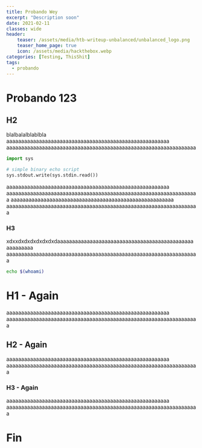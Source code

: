 ```yaml
---
title: Probando Wey
excerpt: "Description soon"
date: 2021-02-11
classes: wide
header:
    teaser: /assets/media/htb-writeup-unbalanced/unbalanced_logo.png
    teaser_home_page: true
    icon: /assets/media/hackthebox.webp
categories: [Testing, ThisShit]
tags:  
  - probando
---
```


# Probando 123

## H2

blalbalalblablbla
aaaaaaaaaaaaaaaaaaaaaaaaaaaaaaaaaaaaaaaaaaaaaaaaaaaaaaa
aaaaaaaaaaaaaaaaaaaaaaaaaaaaaaaaaaaaaaaaaaaaaaaaaaaaaaaaaaaaaaaa
```python
import sys

# simple binary echo script
sys.stdout.write(sys.stdin.read())
```
aaaaaaaaaaaaaaaaaaaaaaaaaaaaaaaaaaaaaaaaaaaaaaaaaaaaaaa
aaaaaaaaaaaaaaaaaaaaaaaaaaaaaaaaaaaaaaaaaaaaaaaaaaaaaaaaaaaaaaaaa
aaaaaaaaaaaaaaaaaaaaaaaaaaaaaaaaaaaaaaaaaaaaaaaaaaaaaaa
aaaaaaaaaaaaaaaaaaaaaaaaaaaaaaaaaaaaaaaaaaaaaaaaaaaaaaaaaaaaaaaaa

### H3

xdxxdxdxdxdxdxdxdaaaaaaaaaaaaaaaaaaaaaaaaaaaaaaaaaaaaaaaaaaaaaaaaaaaaaaa
aaaaaaaaaaaaaaaaaaaaaaaaaaaaaaaaaaaaaaaaaaaaaaaaaaaaaaaaaaaaaaaaa
```bash
echo $(whoami)
```

# H1 - Again


aaaaaaaaaaaaaaaaaaaaaaaaaaaaaaaaaaaaaaaaaaaaaaaaaaaaaaa
aaaaaaaaaaaaaaaaaaaaaaaaaaaaaaaaaaaaaaaaaaaaaaaaaaaaaaaaaaaaaaaaa

## H2 - Again


aaaaaaaaaaaaaaaaaaaaaaaaaaaaaaaaaaaaaaaaaaaaaaaaaaaaaaa
aaaaaaaaaaaaaaaaaaaaaaaaaaaaaaaaaaaaaaaaaaaaaaaaaaaaaaaaaaaaaaaaa

### H3 - Again

aaaaaaaaaaaaaaaaaaaaaaaaaaaaaaaaaaaaaaaaaaaaaaaaaaaaaaa
aaaaaaaaaaaaaaaaaaaaaaaaaaaaaaaaaaaaaaaaaaaaaaaaaaaaaaaaaaaaaaaaa

# Fin
